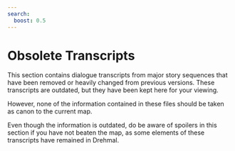 ```yaml
---
search:
  boost: 0.5
---
```


# Obsolete Transcripts

This section contains dialogue transcripts from major story sequences that have been removed or heavily changed from previous versions. These transcripts are outdated, but they have been kept here for your viewing.

However, none of the information contained in these files should be taken as canon to the current map.

Even though the information is outdated, do be aware of spoilers in this section if you have not beaten the map, as some elements of these transcripts have remained in Drehmal.
